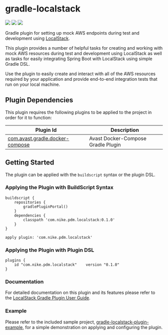 # gradle-localstack
[![][travis img]][travis]
[![][docs img]][docs]
[![][license img]][license]

Gradle plugin for setting up mock AWS endpoints during test and development using [LocalStack](https://github.com/localstack/localstack).

This plugin provides a number of helpful tasks for creating and working with mock AWS resources during test and development using LocalStack as well as tasks
for easily integrating Spring Boot with LocalStack using simple Gradle DSL.

Use the plugin to easily create and interact with all of the AWS resources required by your application and provide end-to-end integration tests that run on your local machine.

## Plugin Dependencies
This plugin requires the following plugins to be applied to the project in order for it to function:

| Plugin Id | Description |
| --------- | ----------- |
| [com.avast.gradle.docker-compose](https://plugins.gradle.org/plugin/com.avast.gradle.docker-compose) | Avast Docker-Compose Gradle Plugin

## Getting Started
The plugin can be applied with the `buildscript` syntax or the plugin DSL.

### Applying the Plugin with BuildScript Syntax
```
buildscript {
    repositories {
        gradlePluginPortal()
    }
    dependencies {
        classpath 'com.nike.pdm.localstack:0.1.0'
    }
}

apply plugin: 'com.nike.pdm.localstack'
```

### Applying the Plugin with Plugin DSL
```
plugins {
    id "com.nike.pdm.localstack"    version "0.1.0"
}
```

### Documentation
For detailed documentation on this plugin and its features please refer to the [LocalStack Gradle Plugin User Guide](http://nike-inc.github.io/gradle-localstack).

### Example
Please refer to the included sample project, [gradle-localstack-plugin-example](gradle-localstack-plugin-example), for a simple demonstration on applying and configuring the plugin.

[travis]:https://travis-ci.org/Nike-Inc/gradle-localstack
[travis img]:https://travis-ci.org/Nike-Inc/gradle-localstack.svg?branch=master

[docs]:http://nike-inc.github.io/gradle-localstack
[docs img]:https://img.shields.io/badge/Documentation-yes-green.svg

[license]:LICENSE.txt
[license img]:https://img.shields.io/badge/License-Apache%202-blue.svg